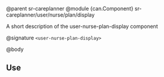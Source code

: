 @parent sr-careplanner
@module {can.Component} sr-careplanner/user/nurse/plan/display <user-nurse-plan-display>

A short description of the user-nurse-plan-display component

@signature `<user-nurse-plan-display>`

@body

## Use

